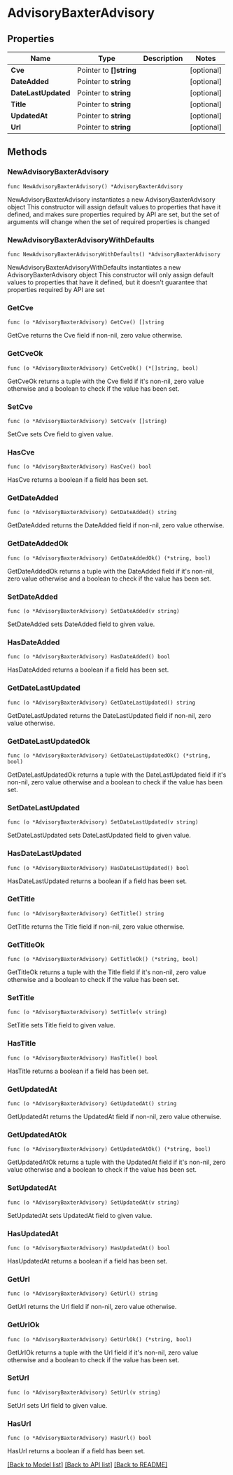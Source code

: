 # AdvisoryBaxterAdvisory

## Properties

Name | Type | Description | Notes
------------ | ------------- | ------------- | -------------
**Cve** | Pointer to **[]string** |  | [optional] 
**DateAdded** | Pointer to **string** |  | [optional] 
**DateLastUpdated** | Pointer to **string** |  | [optional] 
**Title** | Pointer to **string** |  | [optional] 
**UpdatedAt** | Pointer to **string** |  | [optional] 
**Url** | Pointer to **string** |  | [optional] 

## Methods

### NewAdvisoryBaxterAdvisory

`func NewAdvisoryBaxterAdvisory() *AdvisoryBaxterAdvisory`

NewAdvisoryBaxterAdvisory instantiates a new AdvisoryBaxterAdvisory object
This constructor will assign default values to properties that have it defined,
and makes sure properties required by API are set, but the set of arguments
will change when the set of required properties is changed

### NewAdvisoryBaxterAdvisoryWithDefaults

`func NewAdvisoryBaxterAdvisoryWithDefaults() *AdvisoryBaxterAdvisory`

NewAdvisoryBaxterAdvisoryWithDefaults instantiates a new AdvisoryBaxterAdvisory object
This constructor will only assign default values to properties that have it defined,
but it doesn't guarantee that properties required by API are set

### GetCve

`func (o *AdvisoryBaxterAdvisory) GetCve() []string`

GetCve returns the Cve field if non-nil, zero value otherwise.

### GetCveOk

`func (o *AdvisoryBaxterAdvisory) GetCveOk() (*[]string, bool)`

GetCveOk returns a tuple with the Cve field if it's non-nil, zero value otherwise
and a boolean to check if the value has been set.

### SetCve

`func (o *AdvisoryBaxterAdvisory) SetCve(v []string)`

SetCve sets Cve field to given value.

### HasCve

`func (o *AdvisoryBaxterAdvisory) HasCve() bool`

HasCve returns a boolean if a field has been set.

### GetDateAdded

`func (o *AdvisoryBaxterAdvisory) GetDateAdded() string`

GetDateAdded returns the DateAdded field if non-nil, zero value otherwise.

### GetDateAddedOk

`func (o *AdvisoryBaxterAdvisory) GetDateAddedOk() (*string, bool)`

GetDateAddedOk returns a tuple with the DateAdded field if it's non-nil, zero value otherwise
and a boolean to check if the value has been set.

### SetDateAdded

`func (o *AdvisoryBaxterAdvisory) SetDateAdded(v string)`

SetDateAdded sets DateAdded field to given value.

### HasDateAdded

`func (o *AdvisoryBaxterAdvisory) HasDateAdded() bool`

HasDateAdded returns a boolean if a field has been set.

### GetDateLastUpdated

`func (o *AdvisoryBaxterAdvisory) GetDateLastUpdated() string`

GetDateLastUpdated returns the DateLastUpdated field if non-nil, zero value otherwise.

### GetDateLastUpdatedOk

`func (o *AdvisoryBaxterAdvisory) GetDateLastUpdatedOk() (*string, bool)`

GetDateLastUpdatedOk returns a tuple with the DateLastUpdated field if it's non-nil, zero value otherwise
and a boolean to check if the value has been set.

### SetDateLastUpdated

`func (o *AdvisoryBaxterAdvisory) SetDateLastUpdated(v string)`

SetDateLastUpdated sets DateLastUpdated field to given value.

### HasDateLastUpdated

`func (o *AdvisoryBaxterAdvisory) HasDateLastUpdated() bool`

HasDateLastUpdated returns a boolean if a field has been set.

### GetTitle

`func (o *AdvisoryBaxterAdvisory) GetTitle() string`

GetTitle returns the Title field if non-nil, zero value otherwise.

### GetTitleOk

`func (o *AdvisoryBaxterAdvisory) GetTitleOk() (*string, bool)`

GetTitleOk returns a tuple with the Title field if it's non-nil, zero value otherwise
and a boolean to check if the value has been set.

### SetTitle

`func (o *AdvisoryBaxterAdvisory) SetTitle(v string)`

SetTitle sets Title field to given value.

### HasTitle

`func (o *AdvisoryBaxterAdvisory) HasTitle() bool`

HasTitle returns a boolean if a field has been set.

### GetUpdatedAt

`func (o *AdvisoryBaxterAdvisory) GetUpdatedAt() string`

GetUpdatedAt returns the UpdatedAt field if non-nil, zero value otherwise.

### GetUpdatedAtOk

`func (o *AdvisoryBaxterAdvisory) GetUpdatedAtOk() (*string, bool)`

GetUpdatedAtOk returns a tuple with the UpdatedAt field if it's non-nil, zero value otherwise
and a boolean to check if the value has been set.

### SetUpdatedAt

`func (o *AdvisoryBaxterAdvisory) SetUpdatedAt(v string)`

SetUpdatedAt sets UpdatedAt field to given value.

### HasUpdatedAt

`func (o *AdvisoryBaxterAdvisory) HasUpdatedAt() bool`

HasUpdatedAt returns a boolean if a field has been set.

### GetUrl

`func (o *AdvisoryBaxterAdvisory) GetUrl() string`

GetUrl returns the Url field if non-nil, zero value otherwise.

### GetUrlOk

`func (o *AdvisoryBaxterAdvisory) GetUrlOk() (*string, bool)`

GetUrlOk returns a tuple with the Url field if it's non-nil, zero value otherwise
and a boolean to check if the value has been set.

### SetUrl

`func (o *AdvisoryBaxterAdvisory) SetUrl(v string)`

SetUrl sets Url field to given value.

### HasUrl

`func (o *AdvisoryBaxterAdvisory) HasUrl() bool`

HasUrl returns a boolean if a field has been set.


[[Back to Model list]](../README.md#documentation-for-models) [[Back to API list]](../README.md#documentation-for-api-endpoints) [[Back to README]](../README.md)


